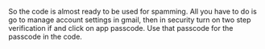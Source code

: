So the code is almost ready to be used for spamming.  All you have to do is go to manage account settings in gmail, then in security turn on two step verification if and click on app passcode. Use that passcode for the passcode in the code.
